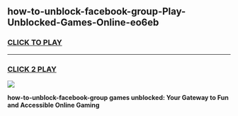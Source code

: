
## how-to-unblock-facebook-group-Play-Unblocked-Games-Online-eo6eb
<h3>
<a href="https://premium76.site?title=how-to-unblock-facebook-group&ref=25A">CLICK TO PLAY</a></h3>
<hr>

<h3>
<a href="https://premium76.site?title=how-to-unblock-facebook-group&ref=25A">CLICK 2 PLAY</a>
  
</h3>

<a href="https://premium76.site?title=how-to-unblock-facebook-group&ref=25A"><img src="https://clearcache.store/games.png"></a>


**how-to-unblock-facebook-group games unblocked: Your Gateway to Fun and Accessible Online Gaming**
